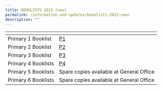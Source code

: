 ```yaml
---
title: BOOKLISTS 2022 (new)
permalink: /information-and-updates/booklists-2022-new/
description: ""
---
```


<table>
<thead>
  <tr>
    <th></th>
    <th></th>
  </tr>
</thead>
<tbody>
  <tr>
    <td>Primary 1 Booklist</td>
    <td><a href="/files/INFORMATION%20AND%20UPDATES/Booklist_2022/2022%20P1%20Book%20List.pdf" target = "_blank">P1</a></td>
  </tr>
  <tr>
    <td>Primary 2 Booklist</td>
    <td><a href="/files/INFORMATION%20AND%20UPDATES/Booklist_2022/2022%20P2%20Book%20List.pdf" target = "_blank">P2</a><br></td>
  </tr>
  <tr>
    <td>Primary 3 Booklist</td>
    <td><a href="/files/INFORMATION%20AND%20UPDATES/Booklist_2022/2022%20P3%20Book%20List.pdf" target = "_blank">P3</a><br></td>
  </tr>
  <tr>
    <td>Primary 4 Booklists</td>
    <td><a href="/files/INFORMATION%20AND%20UPDATES/Booklist_2022/2022%20P4%20Book%20List.pdf" target = "_blank">P4</a><br></td>
  </tr>
  <tr>
    <td>Primary 5 Booklists</td>
    <td>Spare copies available at General Office</td>
  </tr>
  <tr>
    <td>Primary 6 Booklists</td>
    <td>Spare copies available at General Office</td>
  </tr>
</tbody>
</table>